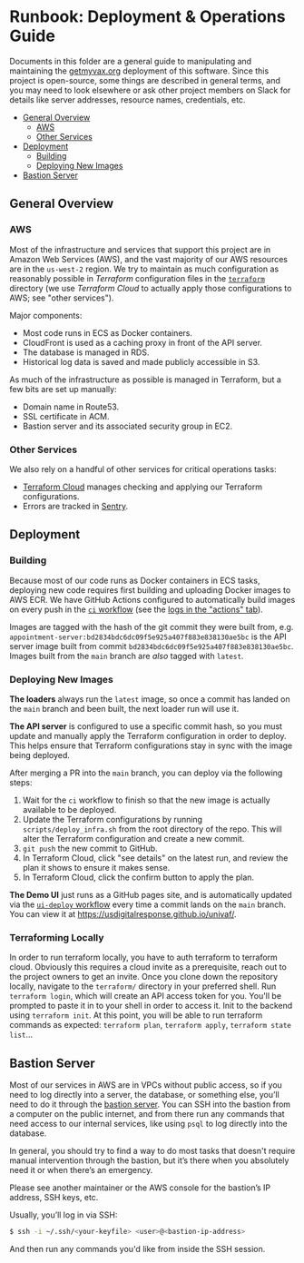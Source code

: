 # Runbook: Deployment & Operations Guide

Documents in this folder are a general guide to manipulating and maintaining the [getmyvax.org](https://getmyvax.org) deployment of this software. Since this project is open-source, some things are described in general terms, and you may need to look elsewhere or ask other project members on Slack for details like server addresses, resource names, credentials, etc.

- [General Overview](#general-overview)
    - [AWS](#aws)
    - [Other Services](#other-services)
- [Deployment](#deployment)
    - [Building](#building)
    - [Deploying New Images](#deploying-new-images)
- [Bastion Server](#bastion-server)


## General Overview

### AWS

Most of the infrastructure and services that support this project are in Amazon Web Services (AWS), and the vast majority of our AWS resources are in the `us-west-2` region. We try to maintain as much configuration as reasonably possible in *Terraform* configuration files in the [`terraform`](../../terraform) directory (we use *Terraform Cloud* to actually apply those configurations to AWS; see "other services").

Major components:

- Most code runs in ECS as Docker containers.
- CloudFront is used as a caching proxy in front of the API server.
- The database is managed in RDS.
- Historical log data is saved and made publicly accessible in S3.

As much of the infrastructure as possible is managed in Terraform, but a few bits are set up manually:

- Domain name in Route53.
- SSL certificate in ACM.
- Bastion server and its associated security group in EC2.


### Other Services

We also rely on a handful of other services for critical operations tasks:

- [Terraform Cloud][terraform-cloud] manages checking and applying our Terraform configurations.
- Errors are tracked in [Sentry][sentry].


## Deployment

### Building

Because most of our code runs as Docker containers in ECS tasks, deploying new code requires first building and uploading Docker images to AWS ECR. We have GitHub Actions configured to automatically build images on every push in the [`ci` workflow][workflow-ci] (see the [logs in the "actions" tab][workflow-ci-runs]).

Images are tagged with the hash of the git commit they were built from, e.g. `appointment-server:bd2834bdc6dc09f5e925a407f883e838130ae5bc` is the API server image built from commit `bd2834bdc6dc09f5e925a407f883e838130ae5bc`. Images built from the `main` branch are *also* tagged with `latest`.


### Deploying New Images

**The loaders** always run the `latest` image, so once a commit has landed on the `main` branch and been built, the next loader run will use it.

**The API server** is configured to use a specific commit hash, so you must update and manually apply the Terraform configuration in order to deploy. This helps ensure that Terraform configurations stay in sync with the image being deployed.

After merging a PR into the `main` branch, you can deploy via the following steps:

1. Wait for the `ci` workflow to finish so that the new image is actually available to be deployed.
2. Update the Terraform configurations by running `scripts/deploy_infra.sh` from the root directory of the repo. This will alter the Terraform configuration and create a new commit.
3. `git push` the new commit to GitHub.
4. In Terraform Cloud, click "see details" on the latest run, and review the plan it shows to ensure it makes sense.
5. In Terraform Cloud, click the confirm button to apply the plan.

**The Demo UI** just runs as a GitHub pages site, and is automatically updated via the [`ui-deploy` workflow][workflow-ui-deploy] every time a commit lands on the `main` branch. You can view it at https://usdigitalresponse.github.io/univaf/.

### Terraforming Locally

In order to run terraform locally, you have to auth terraform to terraform cloud. Obviously this requires a cloud invite as a prerequisite, reach out to the project owners to get an invite. Once you clone down the repository locally, navigate to the `terraform/` directory in your preferred shell. Run `terraform login`, which will create an API access token for you. You'll be prompted to paste it in to your shell in order to access it. Init to the backend using `terraform init`. At this point, you will be able to run terraform commands as expected: `terraform plan`, `terraform apply`, `terraform state list`...


## Bastion Server

Most of our services in AWS are in VPCs without public access, so if you need to log directly into a server, the database, or something else, you’ll need to do it through the [bastion server][bastion-server]. You can SSH into the bastion from a computer on the public internet, and from there run any commands that need access to our internal services, like using `psql` to log directly into the database.

In general, you should try to find a way to do most tasks that doesn't require manual intervention through the bastion, but it’s there when you absolutely need it or when there’s an emergency.

Please see another maintainer or the AWS console for the bastion’s IP address, SSH keys, etc.

Usually, you’ll log in via SSH:

```sh
$ ssh -i ~/.ssh/<your-keyfile> <user>@<bastion-ip-address>
```

And then run any commands you'd like from inside the SSH session.


[terraform-cloud]: https://app.terraform.io/
[sentry]: https://sentry.io/
[bastion-server]: https://en.wikipedia.org/wiki/Bastion_host
[workflow-ci]: ../../.github/workflows/ci.yml
[workflow-ci-runs]: https://github.com/usdigitalresponse/univaf/actions/workflows/ci.yml
[workflow-ui-deploy]: ../../.github/workflows/ui-deploy.yml
